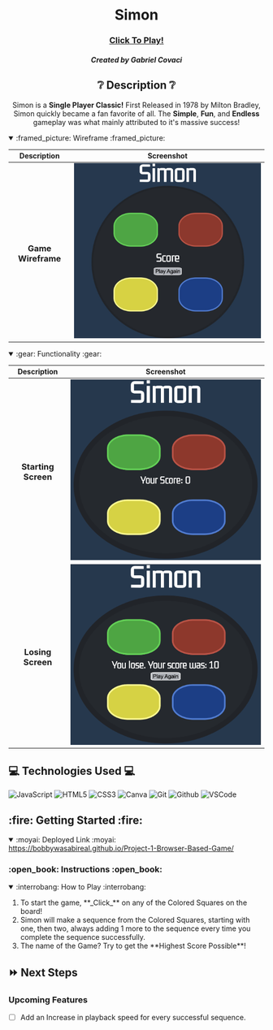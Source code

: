 <div id="description" align="center">

# Simon

### [**Click To Play!**](https://bobbywasabireal.github.io/Project-1-Browser-Based-Game/)

##### Created by Gabriel Covaci

## :grey_question: Description :grey_question:

Simon is a **Single Player Classic!** First Released in 1978 by Milton Bradley, Simon quickly became a fan favorite of all. The **Simple**, **Fun**, and **Endless** gameplay was what mainly attributed to it's massive success!

</div>

<details open>
  <summary>:framed_picture: Wireframe :framed_picture:</summary>

  |    Description    | Screenshot | 
  |:-----------------:|-------------| 
  | <h3>Game Wireframe</h3>| <img src="images/Screen Shot 2022-10-05 at 6.56.02 PM copy.jpg" width="700"> |
</details>

<details open>
  <summary>:gear: Functionality :gear:</summary>

  |   Description | Screenshot | 
  |:-------------:| -----------|
  | <h3>Starting Screen</h3> | <img src="images/Screen Shot 2022-10-13 at 10.34.52 PM.png" width="700"> |
  | <h3 align="center">Losing Screen</h3> | <img src="images/Screen Shot 2022-10-13 at 10.36.43 PM.png" width="700"> |
</details>

## :computer: Technologies Used :computer:

![JavaScript](https://img.shields.io/badge/-JavaScript-05122A?style=flat&logo=javascript)
![HTML5](https://img.shields.io/badge/-HTML5-05122A?style=flat&logo=html5)
![CSS3](https://img.shields.io/badge/-CSS-05122A?style=flat&logo=css3)
![Canva](https://img.shields.io/badge/-Canva-05122A?style=flat&logo=canva)
![Git](https://img.shields.io/badge/-Git-05122A?style=flat&logo=git)
![Github](https://img.shields.io/badge/-GitHub-05122A?style=flat&logo=github)
![VSCode](https://img.shields.io/badge/-VS_Code-05122A?style=flat&logo=visualstudio)

<h2>:fire: Getting Started :fire:</h2>

<details open>
  <summary> :moyai: Deployed Link :moyai: </summary>
  <a href="https://bobbywasabireal.github.io/Project-1-Browser-Based-Game/"
    >https://bobbywasabireal.github.io/Project-1-Browser-Based-Game/</a
  >
</details>

<h3>:open_book: Instructions :open_book:</h3>
<details open>
  <summary>:interrobang: How to Play :interrobang: </summary>
  <ol>
    <li>
       To start the game, **_Click_** on any of the Colored Squares on the board!
    </li>
    <li>
      Simon will make a sequence from the Colored Squares, starting with one, then two, always adding 1 more to the sequence every time you complete the sequence successfully.
    </li>
    <li>
      The name of the Game? Try to get the **Highest Score Possible**!
    </li>
  </ol>
</details>

## :fast_forward: Next Steps

### Upcoming Features

- [ ] Add an Increase in playback speed for every successful sequence.
